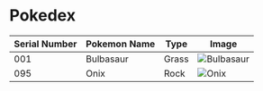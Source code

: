 # Pokedex
| Serial Number | Pokemon Name | Type | Image |
| --- |---| ---| --- |
| 001 | Bulbasaur | Grass | ![Bulbasaur](https://cdn.bulbagarden.net/upload/2/21/001Bulbasaur.png)|
| 095 | Onix | Rock | ![Onix](https://assets.pokemon.com/assets/cms2/img/pokedex/full/095.png)|
